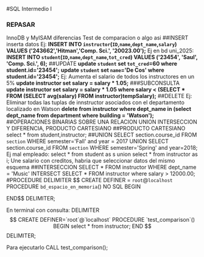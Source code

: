 #SQL Intermedio I
### REPASAR
InnoDB y MyISAM diferencias
Test de comparacion o algo asi
##INSERT
inserta datos Ej: **INSERT INTO `instructor`(`ID`,`name`,`dept_name`,`salary`) VALUES ('243662','Hitman','Comp. Sci.', '20023.00');**
Ej en bd uni_2025: **INSERT INTO `student`(`ID`,`name`,`dept_name`,`tot_cred`) VALUES ('23454', 'Saul', 'Comp. Sci.', 6);**
##UPDATE
**update `student` set `tot_cred`=60 where student.id='23454';**
**update `student` set `name`='De Cos' where student.id='23454';**
Ej: Aumenta el salario de todos los instructores en un 5%
**update instructor set salary = salary * 1.05;**
###SUBCONSULTA
**update instructor set salary = salary * 1.05 where salary < (SELECT * FROM (SELECT avg(salary) FROM instructor)tempSalary);**
##DELETE
Ej: Eliminar todas las tuplas de innstructor asociados con el departamento localizado en Watson
**delete from instructor where dept_name in (select dept_name from department where building = 'Watson');**
##OPERACIONES BINARIAS SOBRE UNA RELACION
UNION INTERSECCION Y DIFERENCIA, PRODUCTO CARTESIANO
##PRODUCTO CARTESIANO
select * from student,instructor;
##UNION
SELECT section.course_id FROM `section` WHERE semester='Fall' and year = 2017 UNION SELECT section.course_id FROM `section` WHERE semester='Spring' and year=2018;
Ej mal empleado: select * from student as s union select * from instructor as i;
Une salario con creditos, habria que seleccionar datos del mismo esquema
##INTERSECCION
SELECT * FROM instructor WHERE dept_name = 'Music' INTERSECT SELECT * FROM instructor where salary > 12000.00;
#PROCEDURE
DELIMITER $$
CREATE DEFINER = `root`@`localhost` PROCEDURE `bd_espacio_en_memoria`()
	NO SQL
BEGIN

END$$
DELIMITER;

En terminal con consulta: 
DELIMITER $$
CREATE DEFINER=`root`@`localhost` PROCEDURE 
`test_comparison`()
BEGIN
select * from instructor;
END $$
DELIMITER;

Para ejecutarlo
CALL test_comparison(); 
